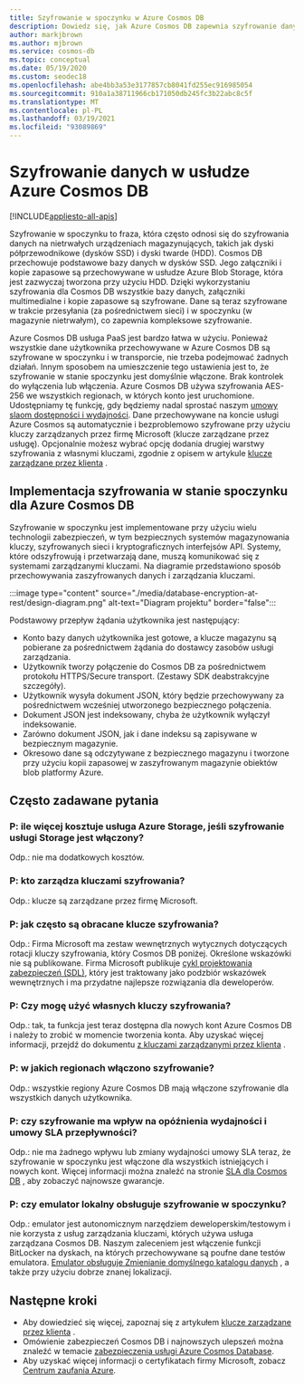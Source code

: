 ```yaml
---
title: Szyfrowanie w spoczynku w Azure Cosmos DB
description: Dowiedz się, jak Azure Cosmos DB zapewnia szyfrowanie danych w czasie spoczynku i sposób ich implementacji.
author: markjbrown
ms.author: mjbrown
ms.service: cosmos-db
ms.topic: conceptual
ms.date: 05/19/2020
ms.custom: seodec18
ms.openlocfilehash: abe4bb3a53e3177857cb8041fd255ec916985054
ms.sourcegitcommit: 910a1a38711966cb171050db245fc3b22abc8c5f
ms.translationtype: MT
ms.contentlocale: pl-PL
ms.lasthandoff: 03/19/2021
ms.locfileid: "93089869"
---
```

# <a name="data-encryption-in-azure-cosmos-db"></a>Szyfrowanie danych w usłudze Azure Cosmos DB 
[!INCLUDE[appliesto-all-apis](includes/appliesto-all-apis.md)]

Szyfrowanie w spoczynku to fraza, która często odnosi się do szyfrowania danych na nietrwałych urządzeniach magazynujących, takich jak dyski półprzewodnikowe (dysków SSD) i dyski twarde (HDD). Cosmos DB przechowuje podstawowe bazy danych w dysków SSD. Jego załączniki i kopie zapasowe są przechowywane w usłudze Azure Blob Storage, która jest zazwyczaj tworzona przy użyciu HDD. Dzięki wykorzystaniu szyfrowania dla Cosmos DB wszystkie bazy danych, załączniki multimedialne i kopie zapasowe są szyfrowane. Dane są teraz szyfrowane w trakcie przesyłania (za pośrednictwem sieci) i w spoczynku (w magazynie nietrwałym), co zapewnia kompleksowe szyfrowanie.

Azure Cosmos DB usługa PaaS jest bardzo łatwa w użyciu. Ponieważ wszystkie dane użytkownika przechowywane w Azure Cosmos DB są szyfrowane w spoczynku i w transporcie, nie trzeba podejmować żadnych działań. Innym sposobem na umieszczenie tego ustawienia jest to, że szyfrowanie w stanie spoczynku jest domyślnie włączone. Brak kontrolek do wyłączenia lub włączenia. Azure Cosmos DB używa szyfrowania AES-256 we wszystkich regionach, w których konto jest uruchomione. Udostępniamy tę funkcję, gdy będziemy nadal sprostać naszym [umowy slaom dostępności i wydajności](https://azure.microsoft.com/support/legal/sla/cosmos-db). Dane przechowywane na koncie usługi Azure Cosmos są automatycznie i bezproblemowo szyfrowane przy użyciu kluczy zarządzanych przez firmę Microsoft (klucze zarządzane przez usługę). Opcjonalnie możesz wybrać opcję dodania drugiej warstwy szyfrowania z własnymi kluczami, zgodnie z opisem w artykule [klucze zarządzane przez klienta](how-to-setup-cmk.md) .

## <a name="implementation-of-encryption-at-rest-for-azure-cosmos-db"></a>Implementacja szyfrowania w stanie spoczynku dla Azure Cosmos DB

Szyfrowanie w spoczynku jest implementowane przy użyciu wielu technologii zabezpieczeń, w tym bezpiecznych systemów magazynowania kluczy, szyfrowanych sieci i kryptograficznych interfejsów API. Systemy, które odszyfrowują i przetwarzają dane, muszą komunikować się z systemami zarządzanymi kluczami. Na diagramie przedstawiono sposób przechowywania zaszyfrowanych danych i zarządzania kluczami. 

:::image type="content" source="./media/database-encryption-at-rest/design-diagram.png" alt-text="Diagram projektu" border="false":::

Podstawowy przepływ żądania użytkownika jest następujący:
- Konto bazy danych użytkownika jest gotowe, a klucze magazynu są pobierane za pośrednictwem żądania do dostawcy zasobów usługi zarządzania.
- Użytkownik tworzy połączenie do Cosmos DB za pośrednictwem protokołu HTTPS/Secure transport. (Zestawy SDK deabstrakcyjne szczegóły).
- Użytkownik wysyła dokument JSON, który będzie przechowywany za pośrednictwem wcześniej utworzonego bezpiecznego połączenia.
- Dokument JSON jest indeksowany, chyba że użytkownik wyłączył indeksowanie.
- Zarówno dokument JSON, jak i dane indeksu są zapisywane w bezpiecznym magazynie.
- Okresowo dane są odczytywane z bezpiecznego magazynu i tworzone przy użyciu kopii zapasowej w zaszyfrowanym magazynie obiektów blob platformy Azure.

## <a name="frequently-asked-questions"></a>Często zadawane pytania

### <a name="q-how-much-more-does-azure-storage-cost-if-storage-service-encryption-is-enabled"></a>P: ile więcej kosztuje usługa Azure Storage, jeśli szyfrowanie usługi Storage jest włączony?
Odp.: nie ma dodatkowych kosztów.

### <a name="q-who-manages-the-encryption-keys"></a>P: kto zarządza kluczami szyfrowania?
Odp.: klucze są zarządzane przez firmę Microsoft.

### <a name="q-how-often-are-encryption-keys-rotated"></a>P: jak często są obracane klucze szyfrowania?
Odp.: Firma Microsoft ma zestaw wewnętrznych wytycznych dotyczących rotacji kluczy szyfrowania, który Cosmos DB poniżej. Określone wskazówki nie są publikowane. Firma Microsoft publikuje [cykl projektowania zabezpieczeń (SDL)](https://www.microsoft.com/sdl/default.aspx), który jest traktowany jako podzbiór wskazówek wewnętrznych i ma przydatne najlepsze rozwiązania dla deweloperów.

### <a name="q-can-i-use-my-own-encryption-keys"></a>P: Czy mogę użyć własnych kluczy szyfrowania?
Odp.: tak, ta funkcja jest teraz dostępna dla nowych kont Azure Cosmos DB i należy to zrobić w momencie tworzenia konta. Aby uzyskać więcej informacji, przejdź do dokumentu [z kluczami zarządzanymi przez klienta](./how-to-setup-cmk.md) .

### <a name="q-what-regions-have-encryption-turned-on"></a>P: w jakich regionach włączono szyfrowanie?
Odp.: wszystkie regiony Azure Cosmos DB mają włączone szyfrowanie dla wszystkich danych użytkownika.

### <a name="q-does-encryption-affect-the-performance-latency-and-throughput-slas"></a>P: czy szyfrowanie ma wpływ na opóźnienia wydajności i umowy SLA przepływności?
Odp.: nie ma żadnego wpływu lub zmiany wydajności umowy SLA teraz, że szyfrowanie w spoczynku jest włączone dla wszystkich istniejących i nowych kont. Więcej informacji można znaleźć na stronie [SLA dla Cosmos DB](https://azure.microsoft.com/support/legal/sla/cosmos-db) , aby zobaczyć najnowsze gwarancje.

### <a name="q-does-the-local-emulator-support-encryption-at-rest"></a>P: czy emulator lokalny obsługuje szyfrowanie w spoczynku?
Odp.: emulator jest autonomicznym narzędziem deweloperskim/testowym i nie korzysta z usług zarządzania kluczami, których używa usługa zarządzana Cosmos DB. Naszym zaleceniem jest włączenie funkcji BitLocker na dyskach, na których przechowywane są poufne dane testów emulatora. [Emulator obsługuje Zmienianie domyślnego katalogu danych](local-emulator.md) , a także przy użyciu dobrze znanej lokalizacji.

## <a name="next-steps"></a>Następne kroki

* Aby dowiedzieć się więcej, zapoznaj się z artykułem [klucze zarządzane przez klienta](how-to-setup-cmk.md) .
* Omówienie zabezpieczeń Cosmos DB i najnowszych ulepszeń można znaleźć w temacie [zabezpieczenia usługi Azure Cosmos Database](database-security.md).
* Aby uzyskać więcej informacji o certyfikatach firmy Microsoft, zobacz [Centrum zaufania Azure](https://azure.microsoft.com/support/trust-center/).